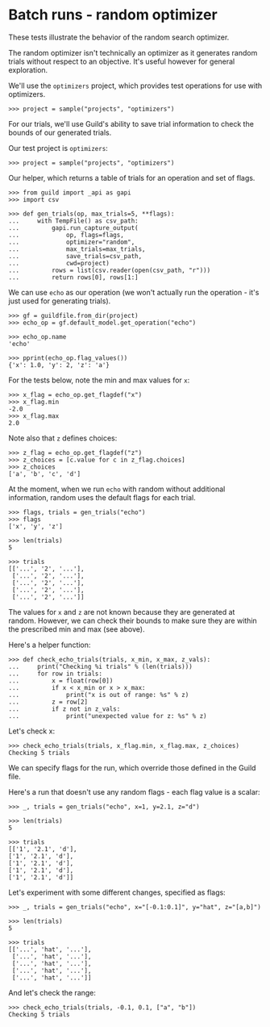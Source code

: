 # Batch runs - random optimizer

These tests illustrate the behavior of the random search optimizer.

The random optimizer isn't technically an optimizer as it generates
random trials without respect to an objective. It's useful however for
general exploration.

We'll use the `optimizers` project, which provides test operations for
use with optimizers.

    >>> project = sample("projects", "optimizers")

For our trials, we'll use Guild's ability to save trial information to
check the bounds of our generated trials.

Our test project is `optimizers`:

    >>> project = sample("projects", "optimizers")

Our helper, which returns a table of trials for an operation and set
of flags.

    >>> from guild import _api as gapi
    >>> import csv

    >>> def gen_trials(op, max_trials=5, **flags):
    ...     with TempFile() as csv_path:
    ...         gapi.run_capture_output(
    ...             op, flags=flags,
    ...             optimizer="random",
    ...             max_trials=max_trials,
    ...             save_trials=csv_path,
    ...             cwd=project)
    ...         rows = list(csv.reader(open(csv_path, "r")))
    ...         return rows[0], rows[1:]

We can use `echo` as our operation (we won't actually run the
operation - it's just used for generating trials).

    >>> gf = guildfile.from_dir(project)
    >>> echo_op = gf.default_model.get_operation("echo")

    >>> echo_op.name
    'echo'

    >>> pprint(echo_op.flag_values())
    {'x': 1.0, 'y': 2, 'z': 'a'}

For the tests below, note the min and max values for `x`:

    >>> x_flag = echo_op.get_flagdef("x")
    >>> x_flag.min
    -2.0
    >>> x_flag.max
    2.0

Note also that `z` defines choices:

    >>> z_flag = echo_op.get_flagdef("z")
    >>> z_choices = [c.value for c in z_flag.choices]
    >>> z_choices
    ['a', 'b', 'c', 'd']

At the moment, when we run `echo` with random without additional
information, random uses the default flags for each trial.

    >>> flags, trials = gen_trials("echo")
    >>> flags
    ['x', 'y', 'z']

    >>> len(trials)
    5

    >>> trials
    [['...', '2', '...'],
     ['...', '2', '...'],
     ['...', '2', '...'],
     ['...', '2', '...'],
     ['...', '2', '...']]

The values for `x` and `z` are not known because they are generated at
random. However, we can check their bounds to make sure they are
within the prescribed min and max (see above).

Here's a helper function:

    >>> def check_echo_trials(trials, x_min, x_max, z_vals):
    ...     print("Checking %i trials" % (len(trials)))
    ...     for row in trials:
    ...         x = float(row[0])
    ...         if x < x_min or x > x_max:
    ...             print("x is out of range: %s" % z)
    ...         z = row[2]
    ...         if z not in z_vals:
    ...             print("unexpected value for z: %s" % z)

Let's check x:

    >>> check_echo_trials(trials, x_flag.min, x_flag.max, z_choices)
    Checking 5 trials

We can specify flags for the run, which override those defined in the
Guild file.

Here's a run that doesn't use any random flags - each flag value is a
scalar:

    >>> _, trials = gen_trials("echo", x=1, y=2.1, z="d")

    >>> len(trials)
    5

    >>> trials
    [['1', '2.1', 'd'],
    ['1', '2.1', 'd'],
    ['1', '2.1', 'd'],
    ['1', '2.1', 'd'],
    ['1', '2.1', 'd']]

Let's experiment with some different changes, specified as flags:

    >>> _, trials = gen_trials("echo", x="[-0.1:0.1]", y="hat", z="[a,b]")

    >>> len(trials)
    5

    >>> trials
    [['...', 'hat', '...'],
     ['...', 'hat', '...'],
     ['...', 'hat', '...'],
     ['...', 'hat', '...'],
     ['...', 'hat', '...']]

And let's check the range:

    >>> check_echo_trials(trials, -0.1, 0.1, ["a", "b"])
    Checking 5 trials
